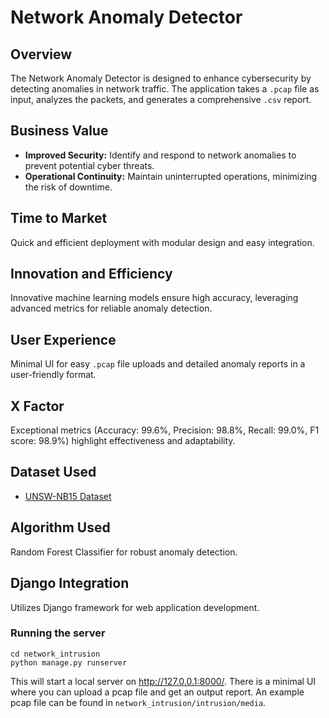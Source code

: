# Network Anomaly Detector

## Overview

The Network Anomaly Detector is designed to enhance cybersecurity by detecting anomalies in network traffic. The application takes a `.pcap` file as input, analyzes the packets, and generates a comprehensive `.csv` report.

## Business Value

- **Improved Security:** Identify and respond to network anomalies to prevent potential cyber threats.
- **Operational Continuity:** Maintain uninterrupted operations, minimizing the risk of downtime.

## Time to Market

Quick and efficient deployment with modular design and easy integration.

## Innovation and Efficiency

Innovative machine learning models ensure high accuracy, leveraging advanced metrics for reliable anomaly detection.

## User Experience

Minimal UI for easy `.pcap` file uploads and detailed anomaly reports in a user-friendly format.

## X Factor

Exceptional metrics (Accuracy: 99.6%, Precision: 98.8%, Recall: 99.0%, F1 score: 98.9%) highlight effectiveness and adaptability.

## Dataset Used

- [UNSW-NB15 Dataset](https://www.kaggle.com/input/nsw-full/UNSW-NB15_2.csv)

## Algorithm Used

Random Forest Classifier for robust anomaly detection.

## Django Integration

Utilizes Django framework for web application development.

### Running the server
```
cd network_intrusion
python manage.py runserver
```
This will start a local server on http://127.0.0.1:8000/. There is a minimal UI where you can upload a pcap file and get an output report. An example pcap file can be found in `network_intrusion/intrusion/media`.